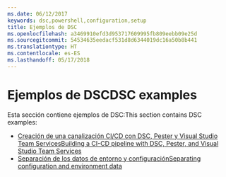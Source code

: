 ```yaml
---
ms.date: 06/12/2017
keywords: dsc,powershell,configuration,setup
title: Ejemplos de DSC
ms.openlocfilehash: a3469910efd3d953717609995fb809eebb09e25d
ms.sourcegitcommit: 54534635eedacf531d8d6344019dc16a50b8b441
ms.translationtype: HT
ms.contentlocale: es-ES
ms.lasthandoff: 05/17/2018
---
```

# <a name="dsc-examples"></a><span data-ttu-id="48b31-103">Ejemplos de DSC</span><span class="sxs-lookup"><span data-stu-id="48b31-103">DSC examples</span></span>

<span data-ttu-id="48b31-104">Esta sección contiene ejemplos de DSC:</span><span class="sxs-lookup"><span data-stu-id="48b31-104">This section contains DSC examples:</span></span>

- [<span data-ttu-id="48b31-105">Creación de una canalización CI/CD con DSC, Pester y Visual Studio Team Services</span><span class="sxs-lookup"><span data-stu-id="48b31-105">Building a CI-CD pipeline with DSC, Pester, and Visual Studio Team Services</span></span>](dscCiCd.md)
- [<span data-ttu-id="48b31-106">Separación de los datos de entorno y configuración</span><span class="sxs-lookup"><span data-stu-id="48b31-106">Separating configuration and environment data</span></span>](separatingEnvData.md)
